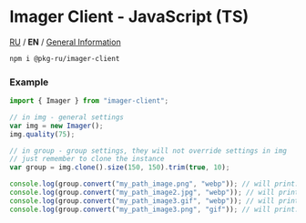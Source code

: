 # Imager Client - JavaScript (TS)

[RU](./TS-RU.md) / **EN** / [General Information](./README-EN.md)

```bash
npm i @pkg-ru/imager-client
```

### Example

```js
import { Imager } from "imager-client";

// in img - general settings
var img = new Imager();
img.quality(75);

// in group - group settings, they will not override settings in img
// just remember to clone the instance
var group = img.clone().size(150, 150).trim(true, 10);

console.log(group.convert("my_path_image.png", "webp")); // will print: my_path_image/DqcECgCWSwoAlg.webp
console.log(group.convert("my_path_image2.jpg", "webp")); // will print: my_path_image2/DqcBCgCWSwoAlg.webp
console.log(group.convert("my_path_image3.gif", "webp")); // will print: my_path_image3/DqcDCgCWSwoAlg.webp
console.log(group.convert("my_path_image3.png", "gif")); // will print: my_path_image3/DqcEAwCWSwoAlg.gif
```

